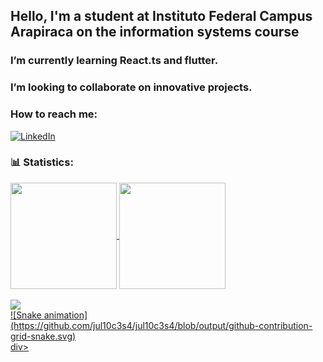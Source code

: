 ## Hello, I'm a student at Instituto Federal Campus Arapiraca on the information systems course

### I’m currently learning React.ts and flutter.

### I’m looking to collaborate on innovative projects.

### How to reach me:

[![LinkedIn](https://img.shields.io/badge/LinkedIn-000?style=for-the-badge&logo=linkedin&logoColor=0E76A8)](https://www.linkedin.com/in/julio-cesar-dos-santos-oliveira-51461a25a/)

<h3>📊 Statistics:</h3> 
<div> <a href="https://github.com/Jul10c3s4"> 
 <img align = "center" height="170em" src="https://github-readme-stats.vercel.app/api?username=Jul10c3s4&show_icons=true&theme=github_dark&include_all_commits=true&count_private=true"/> 
 <img align = "center" height="170em" src="https://github-readme-stats.vercel.app/api/top-langs/?username=Jul10c3s4&layout=compact&langs_count=7&theme=github_dark"/></br></br> 
 <img src="https://github-profile-trophy.vercel.app/?username=Jul10c3s4&theme=darkhub&margin-w=9&hide_border=true"> 
</div> 
 <div style="display: inline_block">
  ![Snake animation](https://github.com/jul10c3s4/jul10c3s4/blob/output/github-contribution-grid-snake.svg)
 </div>div>


